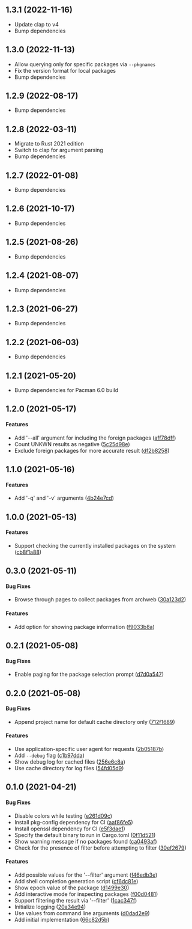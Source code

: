 <a name="1.3.1"></a>
## 1.3.1 (2022-11-16)
* Update clap to v4
* Bump dependencies

<a name="1.3.0"></a>
## 1.3.0 (2022-11-13)
* Allow querying only for specific packages via `--pkgnames`
* Fix the version format for local packages
* Bump dependencies

<a name="1.2.9"></a>
## 1.2.9 (2022-08-17)
* Bump dependencies

<a name="1.2.8"></a>
## 1.2.8 (2022-03-11)
* Migrate to Rust 2021 edition
* Switch to clap for argument parsing
* Bump dependencies

<a name="1.2.7"></a>
## 1.2.7 (2022-01-08)
* Bump dependencies

<a name="1.2.6"></a>
## 1.2.6 (2021-10-17)
* Bump dependencies

<a name="1.2.5"></a>
## 1.2.5 (2021-08-26)
* Bump dependencies

<a name="1.2.4"></a>
## 1.2.4 (2021-08-07)
* Bump dependencies

<a name="1.2.3"></a>
## 1.2.3 (2021-06-27)
* Bump dependencies

<a name="1.2.2"></a>
## 1.2.2 (2021-06-03)
* Bump dependencies

<a name="1.2.1"></a>
## 1.2.1 (2021-05-20)
* Bump dependencies for Pacman 6.0 build

<a name="1.2.0"></a>
## 1.2.0 (2021-05-17)

#### Features

*   Add '--all' argument for including the foreign packages ([aff78dff](aff78dff))
*   Count UNKWN results as negative ([5c25d98e](5c25d98e))
*   Exclude foreign packages for more accurate result ([df2b8258](df2b8258))

<a name="1.1.0"></a>
## 1.1.0 (2021-05-16)

#### Features

*   Add '-q' and '-v' arguments ([4b24e7cd](4b24e7cd))

<a name="1.0.0"></a>
## 1.0.0 (2021-05-13)

#### Features

*   Support checking the currently installed packages on the system ([cb8f1a88](cb8f1a88))

<a name="0.3.0"></a>
## 0.3.0 (2021-05-11)

#### Bug Fixes

*   Browse through pages to collect packages from archweb ([30a123d2](30a123d2))

#### Features

*   Add option for showing package information ([f9033b8a](f9033b8a))

<a name="0.2.1"></a>
## 0.2.1 (2021-05-08)

#### Bug Fixes

*   Enable paging for the package selection prompt ([d7d0a547](d7d0a547))

<a name="0.2.0"></a>
## 0.2.0 (2021-05-08)

#### Bug Fixes

*   Append project name for default cache directory only ([712f1689](712f1689))

#### Features

*   Use application-specific user agent for requests ([2b05187b](2b05187b))
*   Add `--debug` flag ([c1b97dda](c1b97dda))
*   Show debug log for cached files ([256e6c8a](256e6c8a))
*   Use cache directory for log files ([54fd05d9](54fd05d9))

<a name="0.1.0"></a>
## 0.1.0 (2021-04-21)

#### Bug Fixes

*   Disable colors while testing ([e261d09c](e261d09c))
*   Install pkg-config dependency for CI ([aaf86fe5](aaf86fe5))
*   Install openssl dependency for CI ([e5f3dae1](e5f3dae1))
*   Specify the default binary to run in Cargo.toml ([0f11d521](0f11d521))
*   Show warning message if no packages found ([ca0493af](ca0493af))
*   Check for the presence of filter before attempting to filter ([30ef2679](30ef2679))

#### Features

*   Add possible values for the '--filter' argument ([f46edb3e](f46edb3e))
*   Add shell completion generation script ([cf6dc81e](cf6dc81e))
*   Show epoch value of the package ([d1499e30](d1499e30))
*   Add interactive mode for inspecting packages ([f00d0481](f00d0481))
*   Support filtering the result via '--filter' ([1cac347f](1cac347f))
*   Initialize logging ([20a34e94](20a34e94))
*   Use values from command line arguments ([d0dad2e9](d0dad2e9))
*   Add initial implementation ([66c82d5b](66c82d5b))
